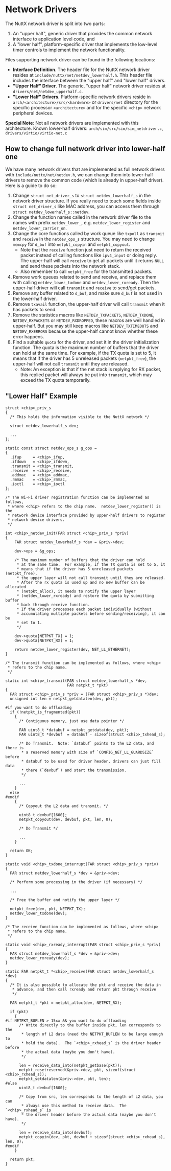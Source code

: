 Network Drivers
===============

The NuttX network driver is split into two parts:

1.  An \"upper half\", generic driver that provides the common network
    interface to application level code, and
2.  A \"lower half\", platform-specific driver that implements the
    low-level timer controls to implement the network functionality.

Files supporting network driver can be found in the following locations:

-   **Interface Definition**. The header file for the NuttX network
    driver resides at `include/nuttx/net/netdev_lowerhalf.h`. This
    header file includes the interface between the \"upper half\" and
    \"lower half\" drivers.
-   **\"Upper Half\" Driver**. The generic, \"upper half\" network
    driver resides at `drivers/net/netdev_upperhalf.c`.
-   **\"Lower Half\" Drivers**. Platform-specific network drivers reside
    in `arch/<architecture>/src/<hardware>` or `drivers/net` directory
    for the specific processor `<architecture>` and for the specific
    `<chip>` network peripheral devices.

**Special Note**: Not all network drivers are implemented with this
architecture. Known lower-half drivers:
`arch/sim/src/sim/sim_netdriver.c`, `drivers/virtio/virtio-net.c`

How to change full network driver into lower-half one
-----------------------------------------------------

We have many network drivers that are implemented as full network
drivers with `include/nuttx/net/netdev.h`, we can change them into
lower-half drivers to remove the common code (which is already in
upper-half driver). Here is a guide to do so:

1.  Change `struct net_driver_s` to `struct netdev_lowerhalf_s` in the
    network driver structure. If you really need to touch some fields
    inside `struct net_driver_s` like MAC address, you can access them
    through `struct netdev_lowerhalf_s::netdev`.
2.  Change the function names called in the network driver file to the
    names with prefix `netdev_lower_`, e.g. `netdev_lower_register` and
    `netdev_lower_carrier_on`.
3.  Change the core functions called by work queue like `txpoll` as
    `transmit` and `receive` in the `netdev_ops_s` structure. You may
    need to change `memcpy` for `d_buf` into `netpkt_copyin` and
    `netpkt_copyout`.
    -   Note that the `receive` function just need to return the
        received packet instead of calling functions like `ipv4_input`
        or doing reply. The upper-half will call `receive` to get all
        packets until it returns `NULL` and send these packets into the
        network stack.
    -   Also remember to call `netpkt_free` for the transmitted packets.
4.  Remove work queues related to send and receive, and replace them
    with calling `netdev_lower_txdone` and `netdev_lower_rxready`. Then
    the upper-half driver will call `transmit` and `receive` to send/get
    packets.
5.  Remove any buffer related to `d_buf`, and make sure `d_buf` is not
    used in the lower-half driver.
6.  Remove `txavail` function, the upper-half driver will call
    `transmit` when it has packets to send.
7.  Remove the statistics macros like `NETDEV_TXPACKETS`,
    `NETDEV_TXDONE`, `NETDEV_RXPACKETS` or `NETDEV_RXDROPPED`, these
    macros are well handled in upper-half. But you may still keep macros
    like `NETDEV_TXTIMEOUTS` and `NETDEV_RXERRORS` because the
    upper-half cannot know whether these error happens.
8.  Find a suitable `quota` for the driver, and set it in the driver
    initialization function. The quota is the maximum number of buffers
    that the driver can hold at the same time. For example, if the TX
    quota is set to 5, it means that if the driver has 5 unreleased
    packets (`netpkt_free`), the upper-half will not call `transmit`
    until they are released.
    -   Note: An exception is that if the net stack is replying for RX
        packet, this replied packet will always be put into `transmit`,
        which may exceed the TX quota temporarily.

\"Lower Half\" Example
----------------------

``` {.c}
struct <chip>_priv_s
{
  /* This holds the information visible to the NuttX network */

  struct netdev_lowerhalf_s dev;

  ...
};

static const struct netdev_ops_s g_ops =
{
  .ifup     = <chip>_ifup,
  .ifdown   = <chip>_ifdown,
  .transmit = <chip>_transmit,
  .receive  = <chip>_receive,
  .addmac   = <chip>_addmac,
  .rmmac    = <chip>_rmmac,
  .ioctl    = <chip>_ioctl
};

/* The Wi-Fi driver registration function can be implemented as follows,
 * where <chip> refers to the chip name.  netdev_lower_register() is the
 * network device interface provided by upper-half drivers to register
 * network device drivers.
 */

int <chip>_netdev_init(FAR struct <chip>_priv_s *priv)
{
    FAR struct netdev_lowerhalf_s *dev = &priv->dev;

    dev->ops = &g_ops;

    /* The maximum number of buffers that the driver can hold
     * at the same time.  For example, if the TX quota is set to 5, it
     * means that if the driver has 5 unreleased packets (netpkt_free),
     * the upper layer will not call transmit until they are released.
     * After the rx quota is used up and no new buffer can be allocated
     * (netpkt_alloc), it needs to notify the upper layer
     * (netdev_lower_rxready) and restore the quota by submitting buffer
     * back through receive function.
     * If the driver processes each packet individually (without
     * accumulating multiple packets before sending/receiving), it can be
     * set to 1.
     */

    dev->quota[NETPKT_TX] = 1;
    dev->quota[NETPKT_RX] = 1;

    return netdev_lower_register(dev, NET_LL_ETHERNET);
}

/* The transmit function can be implemented as follows, where <chip>
 * refers to the chip name.
 */

static int <chip>_transmit(FAR struct netdev_lowerhalf_s *dev,
                           FAR netpkt_t *pkt)
{
  FAR struct <chip>_priv_s *priv = (FAR struct <chip>_priv_s *)dev;
  unsigned int len = netpkt_getdatalen(dev, pkt);

#if you want to do offloading
  if (!netpkt_is_fragmented(pkt))
    {
      /* Contiguous memory, just use data pointer */

      FAR uint8_t *databuf = netpkt_getdata(dev, pkt);
      FAR uint8_t *devbuf  = databuf - sizeof(struct <chip>_txhead_s);

      /* Do Transmit.  Note: `databuf` points to the L2 data, and there is
       * a reserved memory with size of `CONFIG_NET_LL_GUARDSIZE` before
       * databuf to be used for driver header, drivers can just fill data
       * there (`devbuf`) and start the transmission.
       */

      ...
    }
  else
#endif
    {
      /* Copyout the L2 data and transmit. */

      uint8_t devbuf[1600];
      netpkt_copyout(dev, devbuf, pkt, len, 0);

      /* Do Transmit */

      ...
    }

  return OK;
}

static void <chip>_txdone_interrupt(FAR struct <chip>_priv_s *priv)
{
  FAR struct netdev_lowerhalf_s *dev = &priv->dev;

  /* Perform some processing in the driver (if necessary) */

  ...

  /* Free the buffer and notify the upper layer */

  netpkt_free(dev, pkt, NETPKT_TX);
  netdev_lower_txdone(dev);
}

/* The receive function can be implemented as follows, where <chip>
 * refers to the chip name.
 */

static void <chip>_rxready_interrupt(FAR struct <chip>_priv_s *priv)
{
  FAR struct netdev_lowerhalf_s *dev = &priv->dev;
  netdev_lower_rxready(dev);
}

static FAR netpkt_t *<chip>_receive(FAR struct netdev_lowerhalf_s *dev)
{
  /* It is also possible to allocate the pkt and receive the data in
   * advance, and then call rxready and return pkt through receive
   */

  FAR netpkt_t *pkt = netpkt_alloc(dev, NETPKT_RX);

  if (pkt)
    {
#if NETPKT_BUFLEN > 15xx && you want to do offloading
      /* Write directly to the buffer inside pkt, len corresponds to the
       * length of L2 data (need the NETPKT_BUFLEN to be large enough to
       * hold the data).  The `<chip>_rxhead_s` is the driver header before
       * the actual data (maybe you don't have).
       */

      len = receive_data_into(netpkt_getbase(pkt));
      netpkt_resetreserved(&priv->dev, pkt, sizeof(struct <chip>_rxhead_s));
      netpkt_setdatalen(&priv->dev, pkt, len);
#else
      uint8_t devbuf[1600];

      /* Copy from src, len corresponds to the length of L2 data, you can
       * always use this method to receive data.  The `<chip>_rxhead_s` is
       * the driver header before the actual data (maybe you don't have).
       */

      len = receive_data_into(devbuf);
      netpkt_copyin(dev, pkt, devbuf + sizeof(struct <chip>_rxhead_s), len, 0);
#endif
    }

  return pkt;
}
```
